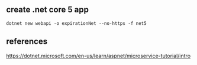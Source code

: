 ## create .net core 5 app

```shell
dotnet new webapi -o expirationNet --no-https -f net5
```

## references

https://dotnet.microsoft.com/en-us/learn/aspnet/microservice-tutorial/intro
